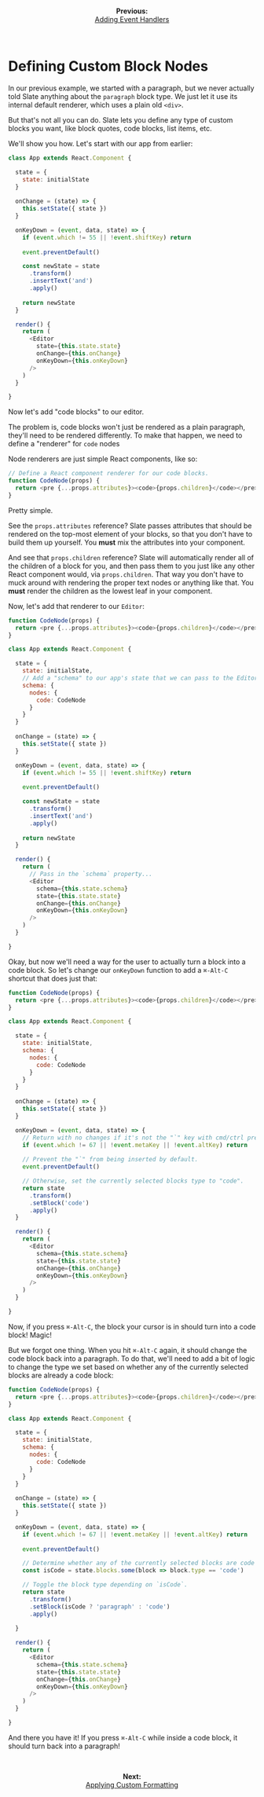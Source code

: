 
<br/>
<p align="center"><strong>Previous:</strong><br/><a href="./adding-event-handlers.md">Adding Event Handlers</a></p>
<br/>

# Defining Custom Block Nodes

In our previous example, we started with a paragraph, but we never actually told Slate anything about the `paragraph` block type. We just let it use its internal default renderer, which uses a plain old `<div>`.

But that's not all you can do. Slate lets you define any type of custom blocks you want, like block quotes, code blocks, list items, etc. 

We'll show you how. Let's start with our app from earlier:

```js
class App extends React.Component {

  state = {
    state: initialState
  }
  
  onChange = (state) => {
    this.setState({ state })
  }

  onKeyDown = (event, data, state) => {
    if (event.which != 55 || !event.shiftKey) return
      
    event.preventDefault()

    const newState = state
      .transform()
      .insertText('and')
      .apply()
    
    return newState
  }

  render() {
    return (
      <Editor
        state={this.state.state}
        onChange={this.onChange}
        onKeyDown={this.onKeyDown}
      />
    )
  }

}
```

Now let's add "code blocks" to our editor.

The problem is, code blocks won't just be rendered as a plain paragraph, they'll need to be rendered differently. To make that happen, we need to define a "renderer" for `code` nodes

Node renderers are just simple React components, like so:

```js
// Define a React component renderer for our code blocks.
function CodeNode(props) {
  return <pre {...props.attributes}><code>{props.children}</code></pre>
}
```

Pretty simple. 

See the `props.attributes` reference? Slate passes attributes that should be rendered on the top-most element of your blocks, so that you don't have to build them up yourself. You **must** mix the attributes into your component.

And see that `props.children` reference? Slate will automatically render all of the children of a block for you, and then pass them to you just like any other React component would, via `props.children`. That way you don't have to muck around with rendering the proper text nodes or anything like that. You **must** render the children as the lowest leaf in your component.

Now, let's add that renderer to our `Editor`:

```js
function CodeNode(props) {
  return <pre {...props.attributes}><code>{props.children}</code></pre>
}

class App extends React.Component {

  state = {
    state: initialState,
    // Add a "schema" to our app's state that we can pass to the Editor.
    schema: {
      nodes: {
        code: CodeNode
      }
    }
  }
  
  onChange = (state) => {
    this.setState({ state })
  }

  onKeyDown = (event, data, state) => {
    if (event.which != 55 || !event.shiftKey) return
      
    event.preventDefault()

    const newState = state
      .transform()
      .insertText('and')
      .apply()
    
    return newState
  }

  render() {
    return (
      // Pass in the `schema` property...
      <Editor
        schema={this.state.schema}
        state={this.state.state}
        onChange={this.onChange}
        onKeyDown={this.onKeyDown}
      />
    )
  }

}
```

Okay, but now we'll need a way for the user to actually turn a block into a code block. So let's change our `onKeyDown` function to add a `⌘-Alt-C` shortcut that does just that:

```js
function CodeNode(props) {
  return <pre {...props.attributes}><code>{props.children}</code></pre>
}

class App extends React.Component {

  state = {
    state: initialState,
    schema: {
      nodes: {
        code: CodeNode
      }
    }
  }
  
  onChange = (state) => {
    this.setState({ state })
  }

  onKeyDown = (event, data, state) => {
    // Return with no changes if it's not the "`" key with cmd/ctrl pressed.
    if (event.which != 67 || !event.metaKey || !event.altKey) return
    
    // Prevent the "`" from being inserted by default.
    event.preventDefault()

    // Otherwise, set the currently selected blocks type to "code".
    return state
      .transform()
      .setBlock('code')
      .apply()
  }

  render() {
    return (
      <Editor
        schema={this.state.schema}
        state={this.state.state}
        onChange={this.onChange}
        onKeyDown={this.onKeyDown}
      />
    )
  }

}
```

Now, if you press `⌘-Alt-C`, the block your cursor is in should turn into a code block! Magic!

But we forgot one thing. When you hit `⌘-Alt-C` again, it should change the code block back into a paragraph. To do that, we'll need to add a bit of logic to change the type we set based on whether any of the currently selected blocks are already a code block:

```js
function CodeNode(props) {
  return <pre {...props.attributes}><code>{props.children}</code></pre>
}

class App extends React.Component {

  state = {
    state: initialState,
    schema: {
      nodes: {
        code: CodeNode
      }
    }
  }
  
  onChange = (state) => {
    this.setState({ state })
  }

  onKeyDown = (event, data, state) => {
    if (event.which != 67 || !event.metaKey || !event.altKey) return
    
    event.preventDefault()

    // Determine whether any of the currently selected blocks are code blocks.
    const isCode = state.blocks.some(block => block.type == 'code')

    // Toggle the block type depending on `isCode`.
    return state
      .transform()
      .setBlock(isCode ? 'paragraph' : 'code')
      .apply()
    
  }

  render() {
    return (
      <Editor
        schema={this.state.schema}
        state={this.state.state}
        onChange={this.onChange}
        onKeyDown={this.onKeyDown}
      />
    )
  }

}
```

And there you have it! If you press `⌘-Alt-C` while inside a code block, it should turn back into a paragraph!

<br/>
<p align="center"><strong>Next:</strong><br/><a href="./applying-custom-formatting.md">Applying Custom Formatting</a></p>
<br/>
